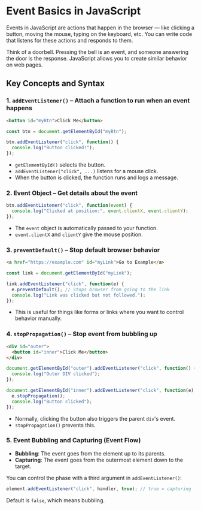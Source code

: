 # Event Basics in JavaScript

Events in JavaScript are actions that happen in the browser — like clicking a button, moving the mouse, typing on the keyboard, etc. You can write code that listens for these actions and responds to them.

Think of a doorbell. Pressing the bell is an event, and someone answering the door is the response. JavaScript allows you to create similar behavior on web pages.

## Key Concepts and Syntax

### 1. `addEventListener()` – Attach a function to run when an event happens

```html
<button id="myBtn">Click Me</button>
```

```js
const btn = document.getElementById("myBtn");

btn.addEventListener("click", function() {
  console.log("Button clicked!");
});
```

* `getElementById()` selects the button.
* `addEventListener("click", ...)` listens for a mouse click.
* When the button is clicked, the function runs and logs a message.

### 2. Event Object – Get details about the event

```js
btn.addEventListener("click", function(event) {
  console.log("Clicked at position:", event.clientX, event.clientY);
});
```

* The `event` object is automatically passed to your function.
* `event.clientX` and `clientY` give the mouse position.

### 3. `preventDefault()` – Stop default browser behavior

```html
<a href="https://example.com" id="myLink">Go to Example</a>
```

```js
const link = document.getElementById("myLink");

link.addEventListener("click", function(e) {
  e.preventDefault(); // Stops browser from going to the link
  console.log("Link was clicked but not followed.");
});
```

* This is useful for things like forms or links where you want to control behavior manually.

### 4. `stopPropagation()` – Stop event from bubbling up

```html
<div id="outer">
  <button id="inner">Click Me</button>
</div>
```

```js
document.getElementById("outer").addEventListener("click", function() {
  console.log("Outer DIV clicked");
});

document.getElementById("inner").addEventListener("click", function(e) {
  e.stopPropagation();
  console.log("Button clicked");
});
```

* Normally, clicking the button also triggers the parent `div`'s event.
* `stopPropagation()` prevents this.

### 5. Event Bubbling and Capturing (Event Flow)

* **Bubbling**: The event goes from the element up to its parents.
* **Capturing**: The event goes from the outermost element down to the target.

You can control the phase with a third argument in `addEventListener()`:

```js
element.addEventListener("click", handler, true); // true = capturing
```

Default is `false`, which means bubbling.
